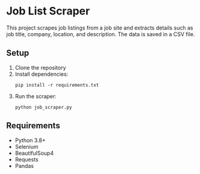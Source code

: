 # Job List Scraper

This project scrapes job listings from a job site and extracts details such as job title, company, location, and description. The data is saved in a CSV file.

## Setup

1. Clone the repository
2. Install dependencies:
   ```
   pip install -r requirements.txt
   ```
3. Run the scraper:
   ```
   python job_scraper.py
   ```

## Requirements

- Python 3.8+
- Selenium
- BeautifulSoup4
- Requests
- Pandas
